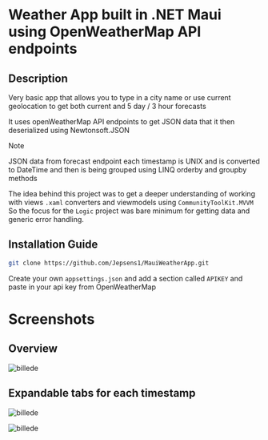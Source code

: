 # Weather App built in .NET Maui using OpenWeatherMap API endpoints

## Description
Very basic app that allows you to type in a city name or use current geolocation to get both current and 5 day / 3 hour forecasts

It uses openWeatherMap API endpoints to get JSON data that it then deserialized using Newtonsoft.JSON
> [!NOTE]
> JSON data from forecast endpoint each timestamp is UNIX and is converted to DateTime and then is being grouped using LINQ orderby and groupby methods

The idea behind this project was to get a deeper understanding of working with views `.xaml` converters and viewmodels using `CommunityToolKit.MVVM`
So the focus for the `Logic` project was bare minimum for getting data and generic error handling. 

## Installation Guide

```bash
git clone https://github.com/Jepsens1/MauiWeatherApp.git
```
Create your own `appsettings.json` and add a section called `APIKEY` and paste in your api key from OpenWeatherMap

# Screenshots
## Overview 
![billede](https://github.com/user-attachments/assets/7f5b29fd-00d0-4be5-bc9f-74332c7f1d9c)

## Expandable tabs for each timestamp
![billede](https://github.com/user-attachments/assets/74c9b43d-fa7f-4900-a9e3-4efecdb59332)

![billede](https://github.com/user-attachments/assets/b2438420-a795-4238-a033-4f0b6ff78d7c)


